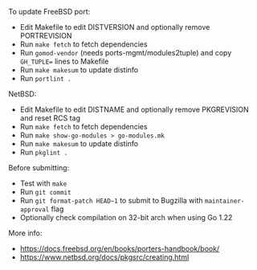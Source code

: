 
To update FreeBSD port:

- Edit Makefile to edit DISTVERSION and optionally remove PORTREVISION
- Run `make fetch` to fetch dependencies
- Run `gomod-vendor` (needs ports-mgmt/modules2tuple) and copy `GH_TUPLE=` lines to Makefile 
- Run `make makesum` to update distinfo
- Run `portlint .`

NetBSD:

- Edit Makefile to edit DISTNAME and optionally remove PKGREVISION and reset RCS tag
- Run `make fetch` to fetch dependencies
- Run `make show-go-modules > go-modules.mk`
- Run `make makesum` to update distinfo
- Run `pkglint .`

Before submitting:

- Test with `make`
- Run `git commit`
- Run `git format-patch HEAD~1` to submit to Bugzilla with `maintainer-approval` flag
- Optionally check compilation on 32-bit arch when using Go 1.22

More info:
- https://docs.freebsd.org/en/books/porters-handbook/book/
- https://www.netbsd.org/docs/pkgsrc/creating.html
